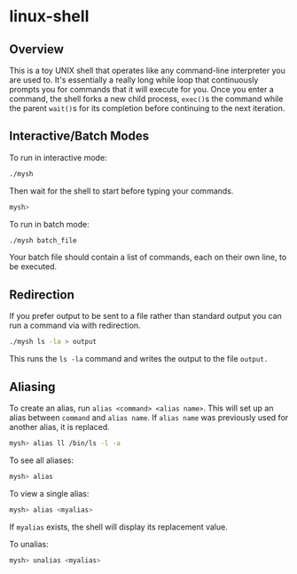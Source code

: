 # linux-shell

## Overview
This is a toy UNIX shell that operates like any command-line interpreter you are used to. It's essentially a really long while loop that continuously prompts you for commands that it will execute for you. Once you enter a command, the shell forks a new child process, `exec()`s the command while the parent `wait()`s for its completion before continuing to the next iteration.

## Interactive/Batch Modes
To run in interactive mode:
```bash
./mysh
```
Then wait for the shell to start before typing your commands.
```bash
mysh>
```

To run in batch mode:
```bash
./mysh batch_file
```

Your batch file should contain a list of commands, each on their own line, to be executed.

## Redirection
If you prefer output to be sent to a file rather than standard output you can run a command via with redirection.
```bash
./mysh ls -la > output
```
This runs the `ls -la` command and writes the output to the file `output.`

## Aliasing

To create an alias, run `alias <command> <alias name>`. This will set up an alias between `command` and `alias name`. If `alias name` was previously used for another alias, it is replaced.

```bash
mysh> alias ll /bin/ls -l -a
```

To see all aliases:
```bash
mysh> alias
```

To view a single alias:
```bash
mysh> alias <myalias>
```
If `myalias` exists, the shell will display its replacement value.

To unalias:
```bash
mysh> unalias <myalias>
```
